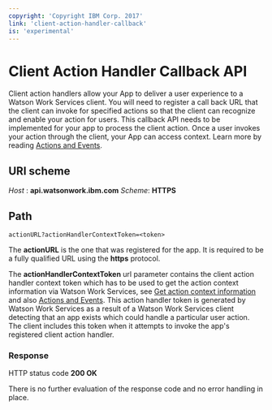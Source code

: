 ```yaml
---
copyright: 'Copyright IBM Corp. 2017'
link: 'client-action-handler-callback'
is: 'experimental'
---
```


# Client Action Handler Callback API
Client action handlers allow your App to deliver a user experience to a Watson Work Services client. You will need to 
register a call back URL that the client can invoke for specified actions so that the client can recognize and enable 
your action for users. This callback API needs to be implemented for your app to process the client action. Once a user 
invokes your action through the client, your App can access context. Learn more by reading 
[Actions and Events](../guides/V1_ActionsEvents.md).

## URI scheme
_Host_ : **api.watsonwork.ibm.com**
_Scheme_: **HTTPS**

## Path
```
actionURL?actionHandlerContextToken=<token>
```

The **actionURL** is the one that was registered for the app. It is required to be a fully qualified URL using the 
**https** protocol.

The **actionHandlerContextToken** url parameter contains the client action handler context token which has to be used 
to get the action context information via Watson Work Services, see 
[Get action context information](./V1_GetActionContext.md) and also 
[Actions and Events](../guides/V1_ActionsEvents.md). This action handler token is generated by Watson Work Services as a result of a Watson Work Services client detecting that an app exists which could handle a particular user action. The client includes this token when it attempts to invoke the app's registered client action handler.


### Response

HTTP status code **200 OK**

There is no further evaluation of the response code and no error handling in place.
